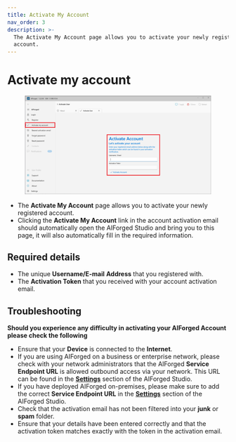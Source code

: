 ```yaml
---
title: Activate My Account
nav_order: 3
description: >-
  The Activate My Account page allows you to activate your newly registered
  account.
---
```


# Activate my account

<figure><img src=".gitbook/assets/image (80).png" alt=""><figcaption></figcaption></figure>

* The **Activate My Account** page allows you to activate your newly registered account.
* Clicking the **Activate My Account** link in the account activation email should automatically open the AIForged Studio and bring you to this page, it will also automatically fill in the required information.

## Required details

* The unique **Username/E-mail** **Address** that you registered with.
* The **Activation Token** that you received with your account activation email.

## Troubleshooting

**Should you experience any difficulty in activating your AIForged Account please check the following**

* Ensure that your **Device** is connected to the **Internet**.
* If you are using AIForged on a business or enterprise network, please check with your network administrators that the AIForged **Service Endpoint URL** is allowed outbound access via your network. This URL can be found in the [**Settings**](settings.md) section of the AIForged Studio.
* If you have deployed AIForged on-premises, please make sure to add the correct **Service Endpoint URL** in the [**Settings**](settings.md) section of the AIForged Studio.
* Check that the activation email has not been filtered into your **junk** or **spam** folder.
* Ensure that your details have been entered correctly and that the activation token matches exactly with the token in the activation email.
